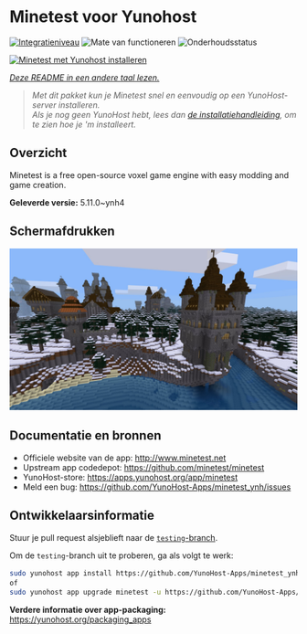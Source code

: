 <!--
NB: Deze README is automatisch gegenereerd door <https://github.com/YunoHost/apps/tree/master/tools/readme_generator>
Hij mag NIET handmatig aangepast worden.
-->

# Minetest voor Yunohost

[![Integratieniveau](https://apps.yunohost.org/badge/integration/minetest)](https://ci-apps.yunohost.org/ci/apps/minetest/)
![Mate van functioneren](https://apps.yunohost.org/badge/state/minetest)
![Onderhoudsstatus](https://apps.yunohost.org/badge/maintained/minetest)

[![Minetest met Yunohost installeren](https://install-app.yunohost.org/install-with-yunohost.svg)](https://install-app.yunohost.org/?app=minetest)

*[Deze README in een andere taal lezen.](./ALL_README.md)*

> *Met dit pakket kun je Minetest snel en eenvoudig op een YunoHost-server installeren.*  
> *Als je nog geen YunoHost hebt, lees dan [de installatiehandleiding](https://yunohost.org/install), om te zien hoe je 'm installeert.*

## Overzicht

Minetest is a free open-source voxel game engine with easy modding and game creation.


**Geleverde versie:** 5.11.0~ynh4

## Schermafdrukken

![Schermafdrukken van Minetest](./doc/screenshots/screenshot.jpg)

## Documentatie en bronnen

- Officiele website van de app: <http://www.minetest.net>
- Upstream app codedepot: <https://github.com/minetest/minetest>
- YunoHost-store: <https://apps.yunohost.org/app/minetest>
- Meld een bug: <https://github.com/YunoHost-Apps/minetest_ynh/issues>

## Ontwikkelaarsinformatie

Stuur je pull request alsjeblieft naar de [`testing`-branch](https://github.com/YunoHost-Apps/minetest_ynh/tree/testing).

Om de `testing`-branch uit te proberen, ga als volgt te werk:

```bash
sudo yunohost app install https://github.com/YunoHost-Apps/minetest_ynh/tree/testing --debug
of
sudo yunohost app upgrade minetest -u https://github.com/YunoHost-Apps/minetest_ynh/tree/testing --debug
```

**Verdere informatie over app-packaging:** <https://yunohost.org/packaging_apps>
